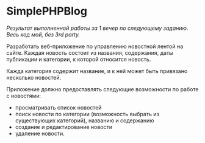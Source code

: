 # SimplePHPBlog
*Результат выполненной работы за 1 вечер по следующему заданию. Весь код мой, без 3rd party.*

Разработать веб-приложение по управлению новостной лентой на сайте. 
Каждая новость состоит из названия, содержания, даты публикации и категории, к которой относится новость.

Кажда категория содержит название, и к ней может быть привязано несколько новостей.

Приложение должно предоставлять следующие возможности по работе с новостями:

- просматривать список новостей
- поиск новости по категории (возможность выбрать из существующих категорий), названию и содержанию
- создание и редактирование новости
- удаление новости.
